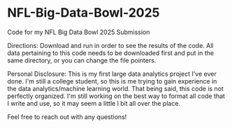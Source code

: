 # NFL-Big-Data-Bowl-2025
Code for my NFL Big Data Bowl 2025 Submission

Directions:
Download and run in order to see the results of the code. All data pertaining to this
code needs to be downloaded first and put in the same directory, or you can change
the file pointers.

Personal Disclosure:
This is my first large data analytics project I've ever done. I'm still a college
student, so this is me trying to gain experience in the data analytics/machine
learning world. That being said, this code is not perfectly organized. I'm still
working on the best way to format all code that I write and use, so it may seem a
little l bit all over the place. 

Feel free to reach out with any questions!
